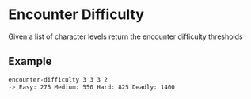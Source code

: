 # Encounter Difficulty

Given a list of character levels return the encounter difficulty thresholds

## Example

``` sh
encounter-difficulty 3 3 3 2
-> Easy: 275 Medium: 550 Hard: 825 Deadly: 1400
```

